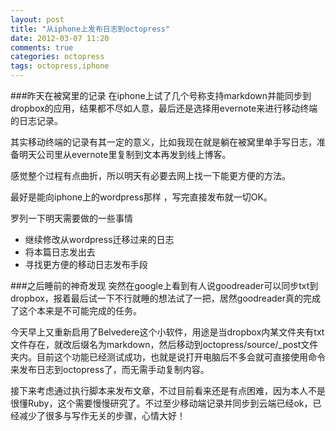 ```yaml
---
layout: post
title: "从iphone上发布日志到octopress"
date: 2012-03-07 11:20
comments: true
categories: octopress
tags: octopress,iphone
---
```

###昨天在被窝里的记录
在iphone上试了几个号称支持markdown并能同步到dropbox的应用，结果都不尽如人意，最后还是选择用evernote来进行移动终端的日志记录。
 
其实移动终端的记录有其一定的意义，比如我现在就是躺在被窝里单手写日志，准备明天公司里从evernote里复制到文本再发到线上博客。
 
感觉整个过程有点曲折，所以明天有必要去网上找一下能更方便的方法。
 
最好是能向iphone上的wordpress那样 ，写完直接发布就一切OK。

罗列一下明天需要做的一些事情

- 继续修改从wordpress迁移过来的日志
- 将本篇日志发出去
- 寻找更方便的移动日志发布手段 

###之后睡前的神奇发现
突然在google上看到有人说goodreader可以同步txt到dropbox，报着最后试一下不行就睡的想法试了一把，居然goodreader真的完成了这个本来是不可能完成的任务。

今天早上又重新启用了Belvedere这个小软件，用途是当dropbox内某文件夹有txt文件存在，就改后缀名为markdown，然后移动到octopress/source/_post文件夹内。目前这个功能已经测试成功，也就是说打开电脑后不多会就可直接使用命令来发布日志到octopress了，而无需手动复制内容。

接下来考虑通过执行脚本来发布文章，不过目前看来还是有点困难，因为本人不是很懂Ruby，这个需要慢慢研究了。不过至少移动端记录并同步到云端已经ok，已经减少了很多与写作无关的步骤，心情大好！